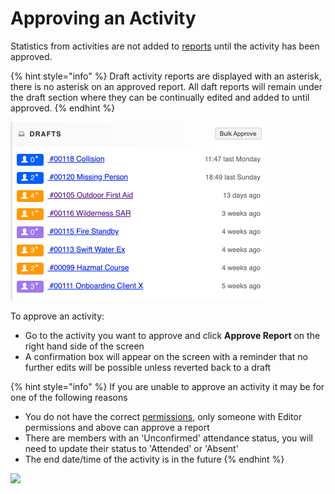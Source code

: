 # Approving an Activity

Statistics from activities are not added to [reports](../reports/) until the activity has been approved.

{% hint style="info" %}
Draft activity reports are displayed with an asterisk, there is no asterisk on an approved report. All daft reports will remain under the draft section where they can be continually edited and added to until approved.
{% endhint %}

![](<../../.gitbook/assets/approving an activity 1.png>)

To approve an activity:

* Go to the activity you want to approve and click **Approve Report** on the right hand side of the screen
* A confirmation box will appear on the screen with a reminder that no further edits will be possible unless reverted back to a draft

{% hint style="info" %}
If you are unable to approve an activity it may be for one of the following reasons

* You do not have the correct [permissions](../../user-access/permissions/), only someone with Editor permissions and above can approve a report
* There are members with an 'Unconfirmed' attendance status, you will need to update their status to 'Attended' or 'Absent'
* The end date/time of the activity is in the future
{% endhint %}

![](<../../.gitbook/assets/approving an activity 2.gif>)

